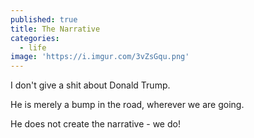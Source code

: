 ```yaml
---
published: true
title: The Narrative
categories:
  - life
image: 'https://i.imgur.com/3vZsGqu.png'
---
```

I don't give a shit about Donald Trump.
 
He is merely a bump in the road, 
wherever we are going.
 
He does not create the narrative - 
we do!
